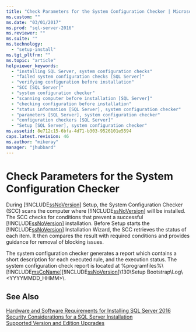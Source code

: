 ```yaml
---
title: "Check Parameters for the System Configuration Checker | Microsoft Docs"
ms.custom: ""
ms.date: "03/01/2017"
ms.prod: "sql-server-2016"
ms.reviewer: ""
ms.suite: ""
ms.technology: 
  - "setup-install"
ms.tgt_pltfrm: ""
ms.topic: "article"
helpviewer_keywords: 
  - "installing SQL Server, system configuration checks"
  - "failed system configuration checks [SQL Server]"
  - "verifying configuration before installation"
  - "SCC [SQL Server]"
  - "system configuration checker"
  - "scanning computer before installation [SQL Server]"
  - "checking configuration before installation"
  - "status information [SQL Server], system configuration checker"
  - "parameters [SQL Server], system configuration checker"
  - "configuration checkers [SQL Server]"
  - "Setup [SQL Server], system configuration checker"
ms.assetid: 8e712c15-6bfa-4d71-b303-9526101e5594
caps.latest.revision: 46
ms.author: "mikeray"
manager: "jhubbard"
---
```

# Check Parameters for the System Configuration Checker
  During [!INCLUDE[ssNoVersion](../../../advanced-analytics/r-services/includes/ssnoversion-md.md)] Setup, the System Configuration Checker (SCC) scans the computer where [!INCLUDE[ssNoVersion](../../../advanced-analytics/r-services/includes/ssnoversion-md.md)] will be installed. The SCC checks for conditions that prevent a successful [!INCLUDE[ssNoVersion](../../../advanced-analytics/r-services/includes/ssnoversion-md.md)] installation. Before Setup starts the [!INCLUDE[ssNoVersion](../../../advanced-analytics/r-services/includes/ssnoversion-md.md)] Installation Wizard, the SCC retrieves the status of each item. It then compares the result with required conditions and provides guidance for removal of blocking issues.  
  
 The system configuration checker generates a report which contains a short description for each executed rule, and the execution status. The system configuration check report is located at %programfiles%\\[!INCLUDE[msCoName](../../../advanced-analytics/r-services/tutorials/includes/msconame-md.md)][!INCLUDE[ssNoVersion](../../../advanced-analytics/r-services/includes/ssnoversion-md.md)]\130\Setup Bootstrap\Log\\<YYYYMMDD_HHMM>\\.  
  
## See Also  
 [Hardware and Software Requirements for Installing SQL Server 2016](../../../sql-server/install/hardware-and-software-requirements-for-installing-sql-server.md)   
 [Security Considerations for a SQL Server Installation](../../../sql-server/install/security-considerations-for-a-sql-server-installation.md)   
 [Supported Version and Edition Upgrades](../../../database-engine/install/windows/supported-version-and-edition-upgrades.md)  
  
  